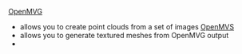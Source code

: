 [OpenMVG](https://github.com/openMVG/openMVG)
- allows you to create point clouds from a set of images
[OpenMVS](https://github.com/cdcseacave/openMVS)
- allows you to generate textured meshes from OpenMVG output
-
